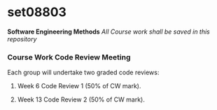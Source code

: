 # set08803

**Software Engineering Methods**
*All Course work shall be saved in this repository*

### Course Work Code Review Meeting
Each group will undertake two graded code reviews:

1. Week 6 Code Review 1 (50% of CW mark).

2. Week 13 Code Review 2 (50% of CW mark).


